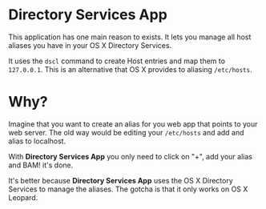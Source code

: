 # Directory Services App

This application has one main reason to exists. It lets you manage all host aliases you have in your OS X Directory Services.

It uses the `dscl` command to create Host entries and map them to `127.0.0.1`. This is an alternative that OS X provides to aliasing `/etc/hosts`.

# Why?

Imagine that you want to create an alias for you web app that points to your web server. The old way would be editing your `/etc/hosts` and add and alias to localhost.

With **Directory Services App** you only need to click on "+", add your alias and BAM! it's done.

It's better because **Directory Services App** uses the OS X Directory Services to manage the aliases. The gotcha is that it only works on OS X Leopard.
